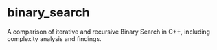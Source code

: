# binary_search
A comparison of iterative and recursive Binary Search in C++, including complexity analysis and findings.
